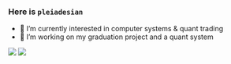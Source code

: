 ### Here is `pleiadesian`

- 🌱 I’m currently interested in computer systems & quant trading
- 🔭 I’m working on my graduation project and a quant system

<!--
**pleiadesian/pleiadesian** is a ✨ _special_ ✨ repository because its `README.md` (this file) appears on your GitHub profile.

Here are some ideas to get you started:

- 🔭 I’m currently working on ...
- 🌱 I’m currently learning ...
- 👯 I’m looking to collaborate on ...
- 🤔 I’m looking for help with ...
- 💬 Ask me about ...
- 📫 How to reach me: ...
- 😄 Pronouns: ...
- ⚡ Fun fact: ...
-->

![](https://github-readme-stats.vercel.app/api?username=pleiadesian&show_icons=true&count_private=true)
![](https://github-readme-stats.vercel.app/api/top-langs/?username=pleiadesian&hide=html,css,tsql&layout=compact&langs_count=9)
